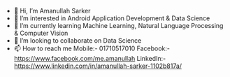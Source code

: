 - 👋 Hi, I’m Amanullah Sarker
- 👀 I’m interested in Android Application Development & Data Science
- 🌱 I’m currently learning Machine Learning, Natural Language Processing & Computer Vision
- 💞️ I’m looking to collaborate on Data Science
- 📫 How to reach me
  Mobile:- 01710517010
  Facebook:- https://www.facebook.com/me.amanullah
  LinkedIn:- https://www.linkedin.com/in/amanullah-sarker-1102b817a/

<!---
amanullah33/amanullah33 is a ✨ special ✨ repository because its `README.md` (this file) appears on your GitHub profile.
You can click the Preview link to take a look at your changes.
--->
